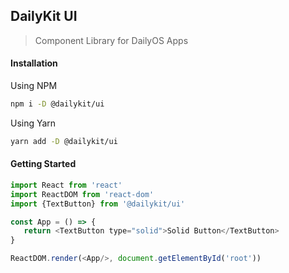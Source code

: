 ## DailyKit UI

> Component Library for DailyOS Apps

#### Installation
Using NPM
```bash
npm i -D @dailykit/ui
```
Using Yarn
```bash
yarn add -D @dailykit/ui
```

#### Getting Started

```js
import React from 'react'
import ReactDOM from 'react-dom'
import {TextButton} from '@dailykit/ui'

const App = () => {
   return <TextButton type="solid">Solid Button</TextButton>
}

ReactDOM.render(<App/>, document.getElementById('root'))
```
